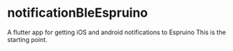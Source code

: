 # notificationBleEspruino
A flutter app for getting iOS and android notifications to Espruino 
This is the starting point.
